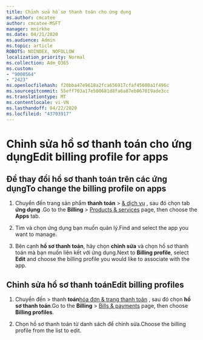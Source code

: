 ```yaml
---
title: Chỉnh sửa hồ sơ thanh toán cho ứng dụng
ms.author: cmcatee
author: cmcatee-MSFT
manager: mnirkhe
ms.date: 04/21/2020
ms.audience: Admin
ms.topic: article
ROBOTS: NOINDEX, NOFOLLOW
localization_priority: Normal
ms.collection: Adm_O365
ms.custom:
- "9000564"
- "2423"
ms.openlocfilehash: f20bba47e9618a2fca656917cfaf45600a1f496c
ms.sourcegitcommit: 55eff703a17e500681d8fa6a87eb067019ade3cc
ms.translationtype: MT
ms.contentlocale: vi-VN
ms.lasthandoff: 04/22/2020
ms.locfileid: "43703917"
---
```

# <a name="edit-billing-profile-for-apps"></a><span data-ttu-id="2f6d8-102">Chỉnh sửa hồ sơ thanh toán cho ứng dụng</span><span class="sxs-lookup"><span data-stu-id="2f6d8-102">Edit billing profile for apps</span></span>

## <a name="to-change-the-billing-profile-on-apps"></a><span data-ttu-id="2f6d8-103">Để thay đổi hồ sơ thanh toán trên các ứng dụng</span><span class="sxs-lookup"><span data-stu-id="2f6d8-103">To change the billing profile on apps</span></span>

1. <span data-ttu-id="2f6d8-104">Chuyển đến trang sản phẩm **thanh toán** > [& dịch vụ](https://go.microsoft.com/fwlink/p/?linkid=842054) , sau đó chọn tab **ứng dụng** .</span><span class="sxs-lookup"><span data-stu-id="2f6d8-104">Go to the **Billing** > [Products & services](https://go.microsoft.com/fwlink/p/?linkid=842054) page, then choose the **Apps** tab.</span></span>

2. <span data-ttu-id="2f6d8-105">Tìm và chọn ứng dụng bạn muốn quản lý.</span><span class="sxs-lookup"><span data-stu-id="2f6d8-105">Find and select the app you want to manage.</span></span>  

3. <span data-ttu-id="2f6d8-106">Bên cạnh **hồ sơ thanh toán**, hãy chọn **chỉnh sửa** và chọn hồ sơ thanh toán mà bạn muốn liên kết với ứng dụng.</span><span class="sxs-lookup"><span data-stu-id="2f6d8-106">Next to **Billing profile**, select **Edit** and choose the billing profile you would like to associate with the app.</span></span>

## <a name="edit-billing-profiles"></a><span data-ttu-id="2f6d8-107">Chỉnh sửa hồ sơ thanh toán</span><span class="sxs-lookup"><span data-stu-id="2f6d8-107">Edit billing profiles</span></span>

1. <span data-ttu-id="2f6d8-108">Chuyển đến > thanh **toán**[hóa đơn & trang thanh toán](https://go.microsoft.com/fwlink/p/?linkid=848039) , sau đó chọn **hồ sơ thanh toán**.</span><span class="sxs-lookup"><span data-stu-id="2f6d8-108">Go to the **Billing** > [Bills & payments](https://go.microsoft.com/fwlink/p/?linkid=848039) page, then choose **Billing profiles**.</span></span>

2. <span data-ttu-id="2f6d8-109">Chọn hồ sơ thanh toán từ danh sách để chỉnh sửa.</span><span class="sxs-lookup"><span data-stu-id="2f6d8-109">Choose the billing profile from the list to edit.</span></span>